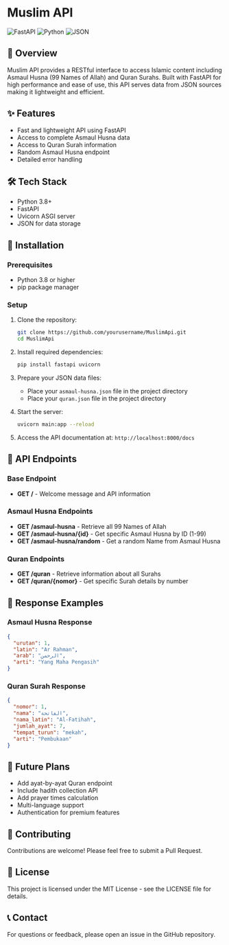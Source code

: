 # Muslim API

![FastAPI](https://img.shields.io/badge/FastAPI-005571?style=for-the-badge&logo=fastapi)
![Python](https://img.shields.io/badge/Python-3776AB?style=for-the-badge&logo=python&logoColor=white)
![JSON](https://img.shields.io/badge/JSON-000000?style=for-the-badge&logo=json&logoColor=white)

## 📖 Overview
Muslim API provides a RESTful interface to access Islamic content including Asmaul Husna (99 Names of Allah) and Quran Surahs. Built with FastAPI for high performance and ease of use, this API serves data from JSON sources making it lightweight and efficient.

## ✨ Features
- Fast and lightweight API using FastAPI
- Access to complete Asmaul Husna data
- Access to Quran Surah information
- Random Asmaul Husna endpoint
- Detailed error handling

## 🛠️ Tech Stack
- Python 3.8+
- FastAPI
- Uvicorn ASGI server
- JSON for data storage

## 🚀 Installation

### Prerequisites
- Python 3.8 or higher
- pip package manager

### Setup
1. Clone the repository:
   ```bash
   git clone https://github.com/yourusername/MuslimApi.git
   cd MuslimApi
   ```

2. Install required dependencies:
   ```bash
   pip install fastapi uvicorn
   ```

3. Prepare your JSON data files:
   - Place your `asmaul-husna.json` file in the project directory
   - Place your `quran.json` file in the project directory

4. Start the server:
   ```bash
   uvicorn main:app --reload
   ```

5. Access the API documentation at: `http://localhost:8000/docs`

## 📡 API Endpoints

### Base Endpoint
- **GET /** - Welcome message and API information

### Asmaul Husna Endpoints
- **GET /asmaul-husna** - Retrieve all 99 Names of Allah
- **GET /asmaul-husna/{id}** - Get specific Asmaul Husna by ID (1-99)
- **GET /asmaul-husna/random** - Get a random Name from Asmaul Husna

### Quran Endpoints
- **GET /quran** - Retrieve information about all Surahs
- **GET /quran/{nomor}** - Get specific Surah details by number

## 📝 Response Examples

### Asmaul Husna Response
```json
{
  "urutan": 1,
  "latin": "Ar Rahman",
  "arab": "الرحمن",
  "arti": "Yang Maha Pengasih"
}
```

### Quran Surah Response
```json
{
  "nomor": 1,
  "nama": "الفاتحة",
  "nama_latin": "Al-Fatihah",
  "jumlah_ayat": 7,
  "tempat_turun": "mekah",
  "arti": "Pembukaan"
}
```

## 🔮 Future Plans
- Add ayat-by-ayat Quran endpoint
- Include hadith collection API
- Add prayer times calculation
- Multi-language support
- Authentication for premium features

## 🤝 Contributing
Contributions are welcome! Please feel free to submit a Pull Request.

## 📄 License
This project is licensed under the MIT License - see the LICENSE file for details.

## 📞 Contact
For questions or feedback, please open an issue in the GitHub repository.
